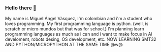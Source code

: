 ### Hello there 👋
My name is Miguel Ángel Vásquez, I'm colombian and i'm a student who loves programming.
My first programming language is python. (well, is scratch or micro mundos but that was for school.)
I'm planning learn programming languages as much as i can and i want to make focus in AI develoment, robots desing, OS development, etc.
NOW LEARNING SMT32 AND PYTHON/MICROPYTHON AT THE SAME TIME @w@
